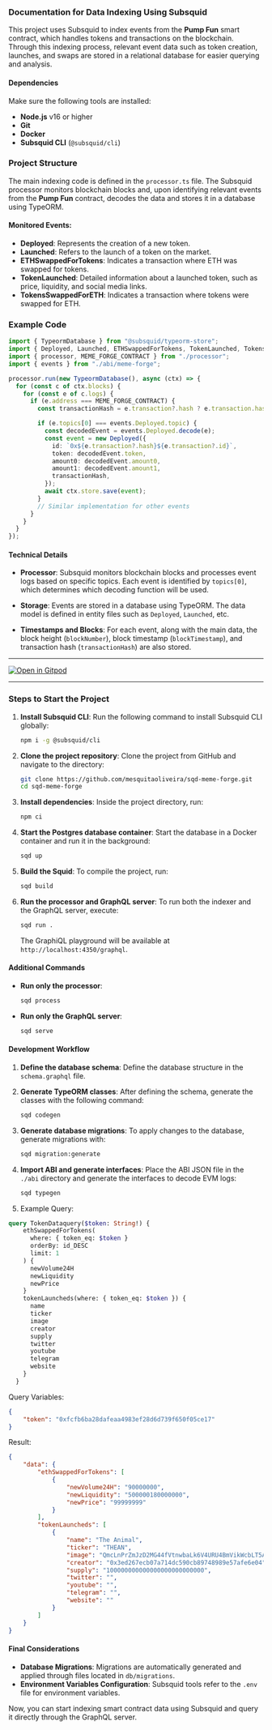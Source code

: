 ### Documentation for Data Indexing Using Subsquid

This project uses Subsquid to index events from the **Pump Fun** smart contract, which handles tokens and transactions on the blockchain. Through this indexing process, relevant event data such as token creation, launches, and swaps are stored in a relational database for easier querying and analysis.

#### Dependencies

Make sure the following tools are installed:

- **Node.js** v16 or higher
- **Git**
- **Docker**
- **Subsquid CLI** (`@subsquid/cli`)

### Project Structure

The main indexing code is defined in the `processor.ts` file. The Subsquid processor monitors blockchain blocks and, upon identifying relevant events from the **Pump Fun** contract, decodes the data and stores it in a database using TypeORM.

#### Monitored Events:

- **Deployed**: Represents the creation of a new token.
- **Launched**: Refers to the launch of a token on the market.
- **ETHSwappedForTokens**: Indicates a transaction where ETH was swapped for tokens.
- **TokenLaunched**: Detailed information about a launched token, such as price, liquidity, and social media links.
- **TokensSwappedForETH**: Indicates a transaction where tokens were swapped for ETH.

### Example Code

```typescript
import { TypeormDatabase } from "@subsquid/typeorm-store";
import { Deployed, Launched, ETHSwappedForTokens, TokenLaunched, TokensSwappedForETH } from "./model";
import { processor, MEME_FORGE_CONTRACT } from "./processor";
import { events } from "./abi/meme-forge";

processor.run(new TypeormDatabase(), async (ctx) => {
  for (const c of ctx.blocks) {
    for (const e of c.logs) {
      if (e.address === MEME_FORGE_CONTRACT) {
        const transactionHash = e.transaction?.hash ? e.transaction.hash : e.block.hash;

        if (e.topics[0] === events.Deployed.topic) {
          const decodedEvent = events.Deployed.decode(e);
          const event = new Deployed({
            id: `0x${e.transaction?.hash}${e.transaction?.id}`,
            token: decodedEvent.token,
            amount0: decodedEvent.amount0,
            amount1: decodedEvent.amount1,
            transactionHash,
          });
          await ctx.store.save(event);
        }
        // Similar implementation for other events
      }
    }
  }
});
```

#### Technical Details

- **Processor**: Subsquid monitors blockchain blocks and processes event logs based on specific topics. Each event is identified by `topics[0]`, which determines which decoding function will be used.
  
- **Storage**: Events are stored in a database using TypeORM. The data model is defined in entity files such as `Deployed`, `Launched`, etc.

- **Timestamps and Blocks**: For each event, along with the main data, the block height (`blockNumber`), block timestamp (`blockTimestamp`), and transaction hash (`transactionHash`) are also stored.

---
[![Open in Gitpod](https://gitpod.io/button/open-in-gitpod.svg)](https://gitpod.io/#https://github.com/mesquitaoliveira/sqd-meme-forge/tree/master)

---

### Steps to Start the Project

1. **Install Subsquid CLI**:
   Run the following command to install Subsquid CLI globally:
   ```bash
   npm i -g @subsquid/cli
   ```

2. **Clone the project repository**:
   Clone the project from GitHub and navigate to the directory:
   ```bash
   git clone https://github.com/mesquitaoliveira/sqd-meme-forge.git
   cd sqd-meme-forge
   ```

3. **Install dependencies**:
   Inside the project directory, run:
   ```bash
   npm ci
   ```

4. **Start the Postgres database container**:
   Start the database in a Docker container and run it in the background:
   ```bash
   sqd up
   ```

5. **Build the Squid**:
   To compile the project, run:
   ```bash
   sqd build
   ```

6. **Run the processor and GraphQL server**:
   To run both the indexer and the GraphQL server, execute:
   ```bash
   sqd run .
   ```
   The GraphiQL playground will be available at `http://localhost:4350/graphql`.

#### Additional Commands

- **Run only the processor**:
  ```bash
  sqd process
  ```

- **Run only the GraphQL server**:
  ```bash
  sqd serve
  ```

#### Development Workflow

1. **Define the database schema**:
   Define the database structure in the `schema.graphql` file.

2. **Generate TypeORM classes**:
   After defining the schema, generate the classes with the following command:
   ```bash
   sqd codegen
   ```

3. **Generate database migrations**:
   To apply changes to the database, generate migrations with:
   ```bash
   sqd migration:generate
   ```

4. **Import ABI and generate interfaces**:
   Place the ABI JSON file in the `./abi` directory and generate the interfaces to decode EVM logs:
   ```bash
   sqd typegen
   ```

5. Example Query:
```graphql
query TokenDataquery($token: String!) {
    ethSwappedForTokens(
      where: { token_eq: $token }
      orderBy: id_DESC
      limit: 1
    ) {
      newVolume24H
      newLiquidity
      newPrice
    }
    tokenLauncheds(where: { token_eq: $token }) {
      name
      ticker
      image
      creator
      supply
      twitter
      youtube
      telegram
      website
    }
  }
```	

Query Variables:
```json
{
	"token": "0xfcfb6ba28dafeaa4983ef28d6d739f650f05ce17"
}
```
Result:
```json
{
	"data": {
		"ethSwappedForTokens": [
			{
				"newVolume24H": "90000000",
				"newLiquidity": "500000180000000",
				"newPrice": "99999999"
			}
		],
		"tokenLauncheds": [
			{
				"name": "The Animal",
				"ticker": "THEAN",
				"image": "QmcLnPrZmJzD2MG44fVtnwbaLk6V4URU4BmVikWcbLT5Ae",
				"creator": "0x3ed267ecb07a714dc590cb89748989e57afe6e04",
				"supply": "100000000000000000000000000",
				"twitter": "",
				"youtube": "",
				"telegram": "",
				"website": ""
			}
		]
	}
}
```

#### Final Considerations

- **Database Migrations**: Migrations are automatically generated and applied through files located in `db/migrations`.
- **Environment Variables Configuration**: Subsquid tools refer to the `.env` file for environment variables.

Now, you can start indexing smart contract data using Subsquid and query it directly through the GraphQL server.
